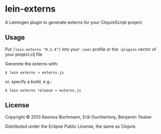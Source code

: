 # lein-externs

A Leiningen plugin to generate externs for your ClojureScript project

## Usage

Put `[lein-externs "0.1.4"]` into your `:user` profile or the `:plugins` vector of your project.clj file

Generete the externs with:

    $ lein externs > externs.js

or, specify a build, e.g.:

    $ lein externs release > externs.js



## License

Copyright © 2013 Rasmus Buchmann, Erik Ouchterlony, Benjamin Teuber

Distributed under the Eclipse Public License, the same as Clojure.
